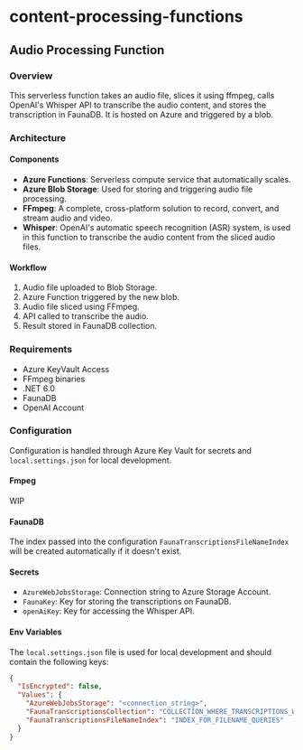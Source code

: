 # content-processing-functions

## Audio Processing Function

### Overview

This serverless function takes an audio file, slices it using ffmpeg, calls OpenAI's Whisper API to transcribe the audio content, and stores the transcription in FaunaDB. It is hosted on Azure and triggered by a blob.

### Architecture

#### Components

- **Azure Functions**: Serverless compute service that automatically scales.
- **Azure Blob Storage**: Used for storing and triggering audio file processing.
- **FFmpeg**: A complete, cross-platform solution to record, convert, and stream audio and video.
- **Whisper**: OpenAI's automatic speech recognition (ASR) system, is used in this function to transcribe the audio content from the sliced audio files.

#### Workflow

1. Audio file uploaded to Blob Storage.
2. Azure Function triggered by the new blob.
3. Audio file sliced using FFmpeg.
4. API called to transcribe the audio.
5. Result stored in FaunaDB collection.

### Requirements

- Azure KeyVault Access
- FFmpeg binaries
- .NET 6.0
- FaunaDB
- OpenAI Account

### Configuration

Configuration is handled through Azure Key Vault for secrets and `local.settings.json` for local development.

#### Fmpeg

WIP

#### FaunaDB

The index passed into the configuration `FaunaTranscriptionsFileNameIndex` will be created automatically if it doesn't exist.

#### Secrets

- `AzureWebJobsStorage`: Connection string to Azure Storage Account.
- `FaunaKey`: Key for storing the transcriptions on FaunaDB.
- `openAiKey`: Key for accessing the Whisper API.

#### Env Variables

The `local.settings.json` file is used for local development and should contain the following keys:

```json
{
  "IsEncrypted": false,
  "Values": {
    "AzureWebJobsStorage": "<connection_string>",
    "FaunaTranscriptionsCollection": "COLLECTION_WHERE_TRANSCRIPTIONS_WILL_BE_STORED",
    "FaunaTranscriptionsFileNameIndex": "INDEX_FOR_FILENAME_QUERIES"
  }
}
